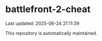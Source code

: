# battlefront-2-cheat

Last updated: 2025-06-24 21:11:39

This repository is automatically maintained.
